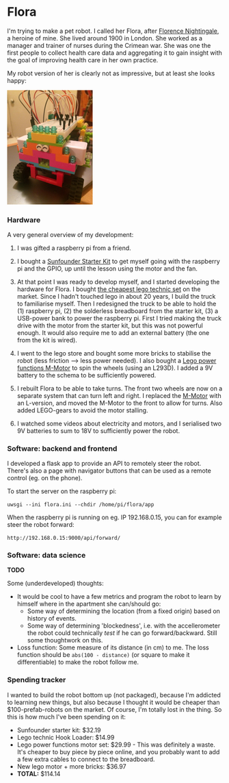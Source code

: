 # Flora

I'm trying to make a pet robot.  I called her Flora, after [Florence Nightingale](https://en.wikipedia.org/wiki/Florence_Nightingale), a heroine of mine.  She lived around 1900 in London.  She worked as a manager and trainer of nurses during the Crimean war.  She was one the first people to collect health care data and aggregating it to gain insight with the goal of improving health care in her own practice.

My robot version of her is clearly not as impressive, but at least she looks happy:

<img src="media/phase3c_growingup.jpg" width="200">

### Hardware

A very general overview of my development:
1. I was gifted a raspberry pi from a friend.
2. I bought a [Sunfounder Starter Kit](https://www.sunfounder.com/) to get myself going with the raspberry pi and the GPIO, up until the lesson using the motor and the fan.
3. At that point I was ready to develop myself, and I started developing the hardware for Flora.
  I bought [the cheapest lego technic set](https://shop.lego.com/en-US/Hook-Loader-42084) on the market.  Since I hadn't touched lego in about 20 years, I build the truck to familiarise myself.  Then I redesigned the truck to be able to hold the (1) raspberry pi, (2) the solderless breadboard from the starter kit, (3) a USB-power bank to power the raspberry pi.  First I tried making the truck drive with the motor from the starter kit, but this was not powerful enough.  It would also require me to add an external battery (the one from the kit is wired).

4. I went to the lego store and bought some more bricks to stabilise the robot (less friction --> less power needed).  I also bought a [Lego power functions M-Motor](https://shop.lego.com/en-US/LEGO-Power-Functions-M-Motor-8883) to spin the wheels (using an L293D).  I added a 9V battery to the schema to be sufficiently powered.

5. I rebuilt Flora to be able to take turns.  The front two wheels are now on a separate system that can turn left and right.  I replaced the [M-Motor](https://shop.lego.com/en-US/LEGO-Power-Functions-M-Motor-8883) with an L-version, and moved the M-Motor to the front to allow for turns.  Also added LEGO-gears to avoid the motor stalling.

6. I watched some videos about electricity and motors, and I serialised two 9V batteries to sum to 18V to sufficiently power the robot.

### Software: backend and frontend

I developed a flask app to provide an API to remotely steer the robot.
There's also a page with navigator buttons that can be used as a remote control (eg. on the phone).

To start the server  on the raspberry pi:

    uwsgi --ini flora.ini --chdir /home/pi/flora/app

When the raspberry pi is running on eg. IP 192.168.0.15, you can for example steer the robot forward:

    http://192.168.0.15:9000/api/forward/

### Software: data science

**TODO**

Some (underdeveloped) thoughts:

- It would be cool to have a few metrics and program the robot to learn by himself where in the apartment she can/should go:
  - Some way of determining the location (from a fixed origin) based on history of events.
  - Some way of determining 'blockedness', i.e. with the accellerometer the robot could technically _test_ if he can go forward/backward.  Still some thoughtwork on this.
- Loss function: Some measure of its distance (in cm) to me.  The loss function should be `abs(100 - distance)` (or square to make it differentiable) to make the robot follow me.

### Spending tracker

I wanted to build the robot bottom up (not packaged), because I'm addicted to learning new things, but also because I thought it would be cheaper than $100-prefab-robots on the market.  Of course, I'm totally lost in the thing.  So this is how much I've been spending on it:
- Sunfounder starter kit: $32.19
- Lego technic Hook Loader: $14.99
- Lego power functions motor set: $29.99 - This was definitely a waste.  It's cheaper to buy piece by piece online, and you probably want to add a few extra cables to connect to the breadboard.
- New lego motor + more bricks: $36.97
- **TOTAL:** $114.14
